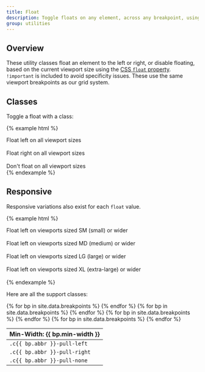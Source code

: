 ```yaml
---
title: Float
description: Toggle floats on any element, across any breakpoint, using our responsive float utilities.
group: utilities
---
```


## Overview

These utility classes float an element to the left or right, or disable floating, based on the current viewport size using the [CSS `float` property](https://developer.mozilla.org/en-US/docs/Web/CSS/float). `!important` is included to avoid specificity issues. These use the same viewport breakpoints as our grid system.

## Classes

Toggle a float with a class:

{% example html %}
<div class="c-pull-left docs- c-p-sm c-bg-primary c-text-white">Float left on all viewport sizes</div><br>
<div class="c-pull-right docs- c-p-sm c-bg-primary c-text-white ">Float right on all viewport sizes</div><br>
<div class="c-pull-none docs- c-p-sm c-bg-primary c-text-white c-m-top-lg">Don't float on all viewport sizes</div>
{% endexample %}

## Responsive

Responsive variations also exist for each `float` value.

{% example html %}
<div class="c-sm-pull-left docs- c-p-sm c-bg-primary c-text-white">Float left on viewports sized SM (small) or wider</div><br>
<div class="c-md-pull-left docs- c-p-sm c-bg-primary c-text-white">Float left on viewports sized MD (medium) or wider</div><br>
<div class="c-lg-pull-left docs- c-p-sm c-bg-primary c-text-white">Float left on viewports sized LG (large) or wider</div><br>
<div class="c-xl-pull-left docs- c-p-sm c-bg-primary c-text-white">Float left on viewports sized XL (extra-large) or wider</div><br>
{% endexample %}


Here are all the support classes:

<table class="c-table c-table-transparent">
  <thead>
    <tr>
    {% for bp in site.data.breakpoints %}
      <th>Min-Width: {{ bp.min-width }}</th>
    {% endfor %}
    </tr>
  </thead>
  <tbody>
    <tr>
      {% for bp in site.data.breakpoints %}
        <td><code class="c-text-sm">.c{{ bp.abbr }}-pull-left</code></td>
      {% endfor %}
    </tr>
    <tr>
      {% for bp in site.data.breakpoints %}
      <td><code class="c-text-sm">.c{{ bp.abbr }}-pull-right</code></td>
      {% endfor %}  
    </tr>
    <tr>
      {% for bp in site.data.breakpoints %}
      <td><code class="c-text-sm">.c{{ bp.abbr }}-pull-none</code></td>
      {% endfor %}  
    </tr>  
  </tbody>
</table>